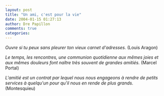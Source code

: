 ```yaml
---
layout: post
title: "Un ami, c'est pour la vie"
date: 2004-01-15 01:27:13
author: Dre Papillon
comments: true
categories: 
---
```



*Ouvre si tu peux sans pleurer ton vieux carnet d'adresses.*  (Louis Aragon)

*Le temps, les rencontres, une communion quotidienne aux mêmes joies et aux mêmes douleurs font naître très souvent de grandes amitiés.*  (Marcel Portal) 

*L'amitié est un contrat par lequel nous nous engageons à rendre de petits services à quelqu'un pour qu'il nous en rende de plus grands.*  (Montesquieu)